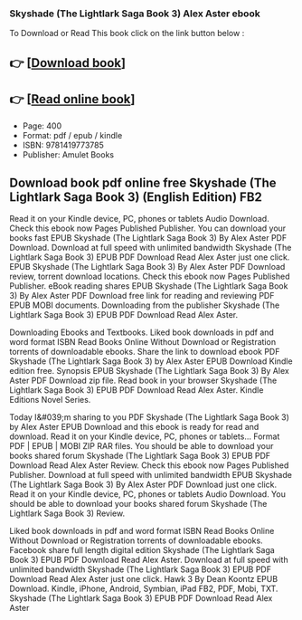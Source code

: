 ### Skyshade (The Lightlark Saga Book 3) Alex Aster ebook

To Download or Read This book click on the link button below :

## 👉  [**[Download book](http://filesbooks.info/download.php?group=book&from=github.com&id=709701&lnk=1065 "Download book")**]

## 👉  [**[Read online book](http://filesbooks.info/download.php?group=book&from=github.com&id=709701&lnk=1065 "Read online book")**]


* Page: 400
* Format: pdf / epub / kindle
* ISBN: 9781419773785
* Publisher: Amulet Books



## Download book pdf online free Skyshade (The Lightlark Saga Book 3) (English Edition) FB2


Read it on your Kindle device, PC, phones or tablets Audio Download. Check this ebook now Pages Published Publisher. You can download your books fast EPUB Skyshade (The Lightlark Saga Book 3) By Alex Aster PDF Download. Download at full speed with unlimited bandwidth Skyshade (The Lightlark Saga Book 3) EPUB PDF Download Read Alex Aster just one click. EPUB Skyshade (The Lightlark Saga Book 3) By Alex Aster PDF Download review, torrent download locations. Check this ebook now Pages Published Publisher. eBook reading shares EPUB Skyshade (The Lightlark Saga Book 3) By Alex Aster PDF Download free link for reading and reviewing PDF EPUB MOBI documents. Downloading from the publisher Skyshade (The Lightlark Saga Book 3) EPUB PDF Download Read Alex Aster.

Downloading Ebooks and Textbooks. Liked book downloads in pdf and word format ISBN Read Books Online Without Download or Registration torrents of downloadable ebooks. Share the link to download ebook PDF Skyshade (The Lightlark Saga Book 3) by Alex Aster EPUB Download Kindle edition free. Synopsis EPUB Skyshade (The Lightlark Saga Book 3) By Alex Aster PDF Download zip file. Read book in your browser Skyshade (The Lightlark Saga Book 3) EPUB PDF Download Read Alex Aster. Kindle Editions Novel Series.

Today I&amp;#039;m sharing to you PDF Skyshade (The Lightlark Saga Book 3) by Alex Aster EPUB Download and this ebook is ready for read and download. Read it on your Kindle device, PC, phones or tablets... Format PDF | EPUB | MOBI ZIP RAR files. You should be able to download your books shared forum Skyshade (The Lightlark Saga Book 3) EPUB PDF Download Read Alex Aster Review. Check this ebook now Pages Published Publisher. Download at full speed with unlimited bandwidth EPUB Skyshade (The Lightlark Saga Book 3) By Alex Aster PDF Download just one click. Read it on your Kindle device, PC, phones or tablets Audio Download. You should be able to download your books shared forum Skyshade (The Lightlark Saga Book 3) Review.

Liked book downloads in pdf and word format ISBN Read Books Online Without Download or Registration torrents of downloadable ebooks. Facebook share full length digital edition Skyshade (The Lightlark Saga Book 3) EPUB PDF Download Read Alex Aster. Download at full speed with unlimited bandwidth Skyshade (The Lightlark Saga Book 3) EPUB PDF Download Read Alex Aster just one click. Hawk 3 By Dean Koontz EPUB Download. Kindle, iPhone, Android, Symbian, iPad FB2, PDF, Mobi, TXT. Skyshade (The Lightlark Saga Book 3) EPUB PDF Download Read Alex Aster





